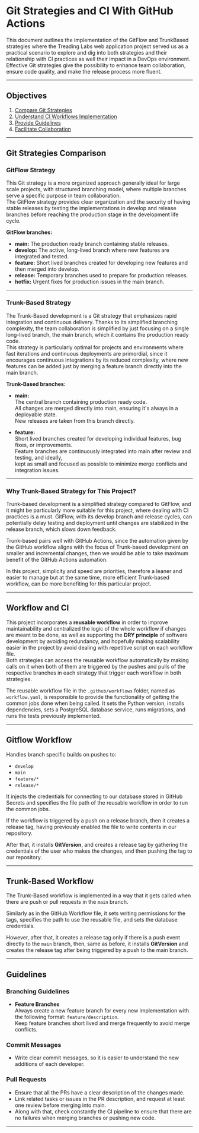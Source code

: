 # Git Strategies and CI With GitHub Actions

This document outlines the implementation of the GitFlow and TrunkBased strategies where the Treading Labs web application project served us as a practical scenario to explore and dig into both strategies and their relationship with CI practices as well their impact in a DevOps environment.  
Effective Git strategies give the possibility to enhance team collaboration, ensure code quality, and make the release process more fluent.

---

## Objectives

1. [Compare Git Strategies](#git-strategies-comparison)
2. [Understand CI Workflows Implementation](#workflow-and-ci)
3. [Provide Guidelines](#guidelines)
4. [Facilitate Collaboration](#collaboration)

---

## Git Strategies Comparison

### GitFlow Strategy

This Git strategy is a more organized approach generally ideal for large scale projects, with structured branching model, where multiple branches serve a specific purpose in team collaboration.  
The GitFlow strategy provides clear organization and the security of having stable releases by testing the implementations in develop and release branches before reaching the production stage in the development life cycle.

**GitFlow branches:**

- **main:** The production ready branch containing stable releases. 
- **develop:** The active, long-lived branch where new features are integrated and tested.
- **feature:** Short lived branches created for developing new features and then merged into develop.
- **release:** Temporary branches used to prepare for production releases.
- **hotfix:** Urgent fixes for production issues in the main branch.

---

### Trunk-Based Strategy

The Trunk-Based development is a Git strategy that emphasizes rapid integration and continuous delivery. Thanks to its simplified branching complexity, the team collaboration is simplified by just focusing on a single long-lived branch, the main branch, which it contains the production ready code.  
This strategy is particularly optimal for projects and environments where fast iterations and continuous deployments are primordial, since it encourages continuous integrations by its reduced complexity, where new features can be added just by merging a feature branch directly into the main branch.

**Trunk-Based branches:**

- **main:**  
  The central branch containing production ready code.  
  All changes are merged directly into main, ensuring it's always in a deployable state.  
  New releases are taken from this branch directly.

- **feature:**  
  Short lived branches created for developing individual features, bug fixes, or improvements.  
  Feature branches are continuously integrated into main after review and testing, and ideally,  
  kept as small and focused as possible to minimize merge conflicts and integration issues.

---

### Why Trunk-Based Strategy for This Project?

Trunk-based development is a simplified strategy compared to GitFlow, and it might be particularly more suitable for this project, where dealing with CI practices is a must. GitFlow, with its develop branch and release cycles, can potentially delay testing and deployment until changes are stabilized in the release branch, which slows down feedback.  

Trunk-based pairs well with GitHub Actions, since the automation given by the GitHub workflow aligns with the focus of Trunk-based development on smaller and incremental changes, then we would be able to take maximum benefit of the GitHub Actions automation.  

In this project, simplicity and speed are priorities, therefore a leaner and easier to manage but at the same time, more efficient Trunk-based workflow, can be more benefiting for this particular project.

---

## Workflow and CI

This project incorporates a **reusable workflow** in order to improve maintainability and centralized the logic of the whole workflow if changes are meant to be done, as well as supporting the **DRY principle** of software development by avoiding redundancy, and hopefully making scalability easier in the project by avoid dealing with repetitive script on each workflow file.  
Both strategies can access the reusable workflow automatically by making calls on it when both of them are triggered by the pushes and pulls of the respective branches in each strategy that trigger each workflow in both strategies.

The reusable workflow file in the `.github/workflows` folder, named as `workflow.yaml`, is responsible to provide the functionality of getting the common jobs done when being called. It sets the Python version, installs dependencies, sets a PostgreSQL database service, runs migrations, and runs the tests previously implemented.

---

## Gitflow Workflow

Handles branch specific builds on pushes to:  
- `develop`  
- `main`  
- `feature/*`  
- `release/*`  

It injects the credentials for connecting to our database stored in GitHub Secrets and specifies the file path of the reusable workflow in order to run the common jobs.  

If the workflow is triggered by a push on a release branch, then it creates a release tag, having previously enabled the file to write contents in our repository.  

After that, it installs **GitVersion**, and creates a release tag by gathering the credentials of the user who makes the changes, and then pushing the tag to our repository.

---

## Trunk-Based Workflow

The Trunk-Based workflow is implemented in a way that it gets called when there are push or pull requests in the `main` branch.  

Similarly as in the GitHub Workflow file, it sets writing permissions for the tags, specifies the path to use the reusable file, and sets the database credentials.  

However, after that, it creates a release tag only if there is a push event directly to the `main` branch, then, same as before, it installs **GitVersion** and creates the release tag after being triggered by a push to the main branch.

---

## Guidelines

### Branching Guidelines

- **Feature Branches**  
  Always create a new feature branch for every new implementation with the following format: `feature/description`.  
  Keep feature branches short lived and merge frequently to avoid merge conflicts.

### Commit Messages

- Write clear commit messages, so it is easier to understand the new additions of each developer.

### Pull Requests

- Ensure that all the PRs have a clear description of the changes made.
- Link related tasks or issues in the PR description, and request at least one review before merging into main.
- Along with that, check constantly the CI pipeline to ensure that there are no failures when merging branches or pushing new code.

---

